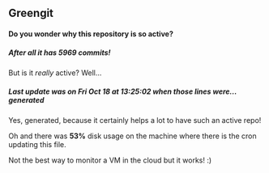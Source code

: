 ## Greengit

#### Do you wonder why this repository is so active?

##### After all it has 5969 commits!

But is it *really* active? Well...

##### Last update was on Fri Oct 18 at 13:25:02 when those lines were... generated

Yes, generated, because it certainly helps a lot to have such an active repo!

Oh and there was **53%** disk usage on the machine
where there is the cron updating this file.

Not the best way to monitor a VM in the cloud but it works! :)
